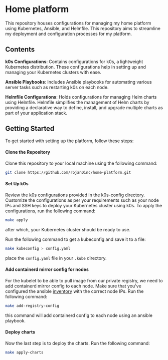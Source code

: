 # Home platform

This repository houses configurations for managing my home platform using Kubernetes, Ansible, and Helmfile. This repository aims to streamline my deployment and configuration processes for my platform.

## Contents
**k0s Configurations**: Contains configurations for k0s, a lightweight Kubernetes distribution. These configurations help in setting up and managing your Kubernetes clusters with ease.

**Ansible Playbooks**: Includes Ansible playbooks for automating various server tasks such as restarting k0s on each node.

**Helmfile Configurations**: Holds configurations for managing Helm charts using Helmfile. Helmfile simplifies the management of Helm charts by providing a declarative way to define, install, and upgrade multiple charts as part of your application stack.

## Getting Started
To get started with setting up the platform, follow these steps:

#### Clone the Repository
Clone this repository to your local machine using the following command:

```bash
git clone https://github.com/rojanDinc/home-platform.git
```

#### Set Up k0s
Review the k0s configurations provided in the k0s-config directory. Customize the configurations as per your requirements such as your node IPs and SSH keys to deploy your Kubernetes cluster using k0s.
To apply the configurations, run the following command:

```bash
make apply
```

after which, your Kubernetes cluster should be ready to use.

Run the following command to get a kubeconfig and save it to a file:

```bash
make kubeconfig > config.yaml
```
place the `config.yaml` file in your `.kube` directory.

#### Add containerd mirror config for nodes
For the kubelet to be able to pull image from our private registry, we need to add containerd mirror config to each node. Make sure that you've configured the ansible [inventory](https://github.com/rojanDinc/home-platform/blob/main/playbooks/inventory) with the correct node IPs. Run the following command:

```bash
make add-registry-config
```

this command will add containerd config to each node using an ansible playbook.

#### Deploy charts
Now the last step is to deploy the charts. Run the following command:

```bash
make apply-charts
```
